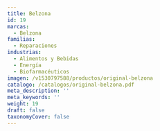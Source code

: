 ```yaml
---
title: Belzona
id: 19
marcas:
  - Belzona
familias:
  - Reparaciones
industrias:
  - Alimentos y Bebidas
  - Energía
  - Biofarmacéuticos
imagen: /v1530797588/productos/original-belzona
catalogo: /catalogos/original-belzona.pdf
meta_description: ''
meta_keywords: ''
weight: 19
draft: false
taxonomyCover: false
---
```


